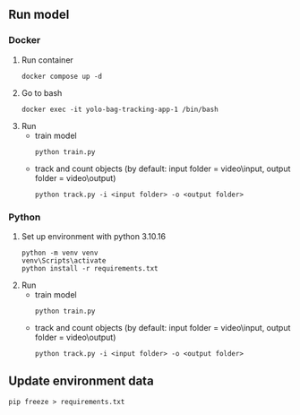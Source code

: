 ## Run model

### Docker
1. Run container
    ```
    docker compose up -d
    ```
2. Go to bash
    ```
    docker exec -it yolo-bag-tracking-app-1 /bin/bash
    ```
2. Run
    - train model
        ```
        python train.py
        ```
    - track and count objects (by default: input folder = video\input, output folder = video\output)
        ```
        python track.py -i <input folder> -o <output folder>
        ```

### Python
1. Set up environment with python 3.10.16
    ```
    python -m venv venv
    venv\Scripts\activate
    python install -r requirements.txt
    ```
2. Run
    - train model
        ```
        python train.py
        ```
    - track and count objects (by default: input folder = video\input, output folder = video\output)
        ```
        python track.py -i <input folder> -o <output folder>
        ```




## Update environment data 
```
pip freeze > requirements.txt
```